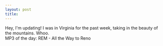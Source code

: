 ```yaml
---
layout: post
title: 
---
```


Hey, I'm updating! I was in Virginia for the past week, taking in the beauty of the mountains. Whoo.<br>
MP3 of the day: REM - All the Way to Reno
